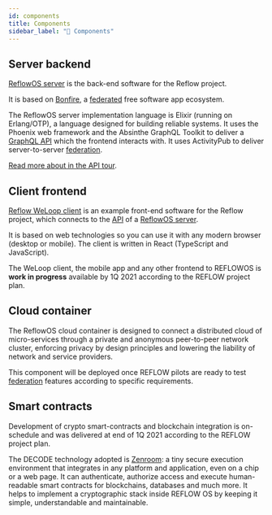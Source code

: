```yaml
---
id: components
title: Components
sidebar_label: "🧩 Components"
---
```


<section class="reflow__doc">

## Server backend

[ReflowOS server](https://github.com/dyne/reflow-os) is the back-end software for the Reflow project.

It is based on [Bonfire](http://bonfire.cafe), a [federated](./federation) free software app ecosystem.

The ReflowOS server implementation language is Elixir (running on Erlang/OTP), a language designed for building reliable systems. It uses the Phoenix web framework and the Absinthe GraphQL Toolkit to deliver a <a href="https://graphql.org/" rel="nofollow">GraphQL API</a> which the frontend interacts with. It uses ActivityPub to deliver server-to-server [federation](/docs/federation).

[Read more about in the API tour](./api_tour). 

## Client frontend

[Reflow WeLoop client](https://github.com/reflow-project/weloop) is an example front-end software for the Reflow project, which connects to the [API](./api_tour) of a [ReflowOS server](./ReflowOS-server).

It is based on web technologies so you can use it with any modern browser (desktop or mobile). The client is written in React (TypeScript and JavaScript).

The WeLoop client, the mobile app and any other frontend to REFLOWOS is **work in progress** available by 1Q 2021 according to the REFLOW project plan.

## Cloud container

The ReflowOS cloud container is designed to connect a distributed cloud of micro-services through a private and anonymous peer-to-peer network cluster, enforcing privacy by design principles and lowering the liability of network and service providers.

This component will be deployed once REFLOW pilots are ready to test [federation](./federation) features according to specific requirements.

## Smart contracts

Development of crypto smart-contracts and blockchain integration is on-schedule and was delivered at end of 1Q 2021 according to the REFLOW project plan.

The DECODE technology adopted is [Zenroom](https://zenroom.org): a tiny secure execution environment that integrates in any platform and application, even on a chip or a web page. It can authenticate, authorize access and execute human-readable smart contracts for blockchains, databases and much more. It helps to implement a cryptographic stack inside REFLOW OS by keeping it simple, understandable and maintainable.

</section>
